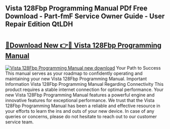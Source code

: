 ## Vista 128Fbp Programming Manual PDf Free Download - Part-fmF Service Owner Guide - User Repair Edition QtLDH

# <h2><a href="http://bc36839.oget.top/?id=Vista+128Fbp+Programming+Manual">🔗Download New 👉🔴 Vista 128Fbp Programming Manual</a></h2>

[![Vista 128Fbp Programming Manual new download](https://i.imgur.com/5g1atiW.png)](http://bc36839.oget.top/?id=Vista+128Fbp+Programming+Manual)
Your Path to Success This manual serves as your roadmap to confidently operating and maintaining your new Vista 128Fbp Programming Manual. Important Information Vista 128Fbp Programming Manual Regarding Connectivity This product requires a stable internet connection for optimal performance. Your new Vista 128Fbp Programming Manual features a powerful engine and innovative features for exceptional performance. We trust that the Vista 128Fbp Programming Manual has been a reliable and effective resource in your efforts to learn the ins and outs of your new device. In case of any queries or concerns, please do not hesitate to reach out to our customer service team.
